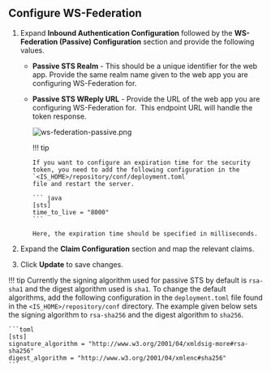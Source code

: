 ## Configure WS-Federation

1.  Expand **Inbound Authentication Configuration** followed by the
    **WS-Federation (Passive) Configuration** section and provide the
    following values. 

    -   **Passive STS Realm** - This should be a unique identifier for
        the web app. Provide the same realm name given to the web app
        you are configuring WS-Federation for.

    -   **Passive STS WReply URL** - Provide the URL of the web app you
        are configuring WS-Federation for.  This endpoint URL will
        handle the token response.
        
        ![ws-federation-passive.png](/assets/img/guides/ws-federation-passive.png)

        !!! tip
        
            If you want to configure an expiration time for the security
            token, you need to add the following configuration in the
            `<IS_HOME>/repository/conf/deployment.toml`
            file and restart the server.

            ``` java
            [sts]
            time_to_live = "8000"
            ```

            Here, the expiration time should be specified in milliseconds.

2.  Expand the **Claim Configuration** section and map the relevant claims. 
    <!--See [Request Attributes for the Application](/guides/login/request-attributes/) for more information.-->
    
3.  Click **Update** to save changes.

!!! tip
    Currently the signing algorithm used for passive STS by default is `rsa-sha1` and the digest algorithm used is `sha1`. 
    To change the default algorithms, add the following configuration in the `deployment.toml` file found in the `<IS_HOME>/repository/conf` directory. 
    The example given below sets the signing algorithm to `rsa-sha256` and the digest algorithm to `sha256`.

    ```toml
    [sts]
    signature_algorithm = "http://www.w3.org/2001/04/xmldsig-more#rsa-sha256"
    digest_algorithm = "http://www.w3.org/2001/04/xmlenc#sha256"
    ```
